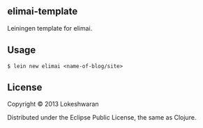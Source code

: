 ## elimai-template

Leiningen template for elimai.

## Usage

	$ lein new elimai <name-of-blog/site>

## License

Copyright © 2013 Lokeshwaran

Distributed under the Eclipse Public License, the same as Clojure.
